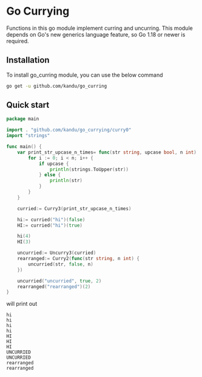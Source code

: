 # Go Currying

Functions in this go module implement curring and uncurring. This module depends on Go's new generics language feature, so Go 1.18 or newer is required.

## Installation


To install go\_curring module, you can use the below command

```sh
go get -u github.com/kandu/go_curring
```

## Quick start

``` go
package main

import . "github.com/kandu/go_currying/curry0"
import "strings"

func main() {
    var print_str_upcase_n_times= func(str string, upcase bool, n int) {
        for i := 0; i < n; i++ {
            if upcase {
                println(strings.ToUpper(str))
            } else {
                println(str)
            }
        }
    }

    curried:= Curry3(print_str_upcase_n_times)

    hi:= curried("hi")(false)
    HI:= curried("hi")(true)

    hi(4)
    HI(3)

    uncurried:= Uncurry3(curried)
    rearranged:= Curry2(func(str string, n int) {
        uncurried(str, false, n)
    })

    uncurried("uncurried", true, 2)
    rearranged("rearranged")(2)
}
```

will print out

```
hi
hi
hi
hi
HI
HI
HI
UNCURRIED
UNCURRIED
rearranged
rearranged
```
